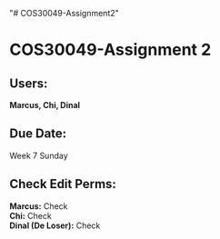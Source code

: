 "# COS30049-Assignment2" 
# COS30049-Assignment 2
## Users: 
**Marcus, Chi, Dinal**
## Due Date: 
Week 7 Sunday
## Check Edit Perms:
**Marcus:** Check
<br />**Chi:** Check
<br />**Dinal (De Loser):** Check
